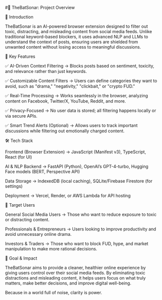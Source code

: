 #🦇 TheBatSonar: Project Overview

📌 Introduction

TheBatSonar is an AI-powered browser extension designed to filter out toxic, distracting, and misleading content from social media feeds. Unlike traditional keyword-based blockers, it uses advanced NLP and LLMs to understand the context of posts, ensuring users are shielded from unwanted content without losing access to meaningful discussions.

🎯 Key Features

✅ AI-Driven Context Filtering → Blocks posts based on sentiment, toxicity, and relevance rather than just keywords.

✅ Customizable Content Filters → Users can define categories they want to avoid, such as "drama," "negativity," "clickbait," or "crypto FUD."

✅ Real-Time Processing → Works seamlessly in the browser, analyzing content on Facebook, Twitter/X, YouTube, Reddit, and more.

✅ Privacy-Focused → No user data is stored; all filtering happens locally or via secure APIs.

✅ Smart Trend Alerts (Optional) → Allows users to track important discussions while filtering out emotionally charged content.

🛠️ Tech Stack

Frontend (Browser Extension) → JavaScript (Manifest v3), TypeScript, React (for UI)

AI & NLP Backend → FastAPI (Python), OpenAI’s GPT-4-turbo, Hugging Face models (BERT, Perspective API)

Data Storage → IndexedDB (local caching), SQLite/Firebase Firestore (for settings)

Deployment → Vercel, Render, or AWS Lambda for API hosting

📌 Target Users

General Social Media Users → Those who want to reduce exposure to toxic or distracting content.

Professionals & Entrepreneurs → Users looking to improve productivity and avoid unnecessary online drama.

Investors & Traders → Those who want to block FUD, hype, and market manipulation to make more rational decisions.

🎯 Goal & Impact

TheBatSonar aims to provide a cleaner, healthier online experience by giving users control over their social media feeds. By eliminating toxic distractions and misleading content, it helps users focus on what truly matters, make better decisions, and improve digital well-being.

Because in a world full of noise, clarity is power.

